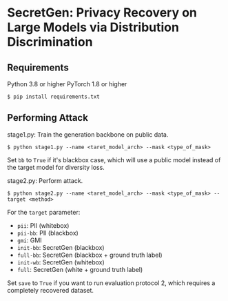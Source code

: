 # SecretGen: Privacy Recovery on Large Models via Distribution Discrimination


## Requirements
Python 3.8 or higher
PyTorch 1.8 or higher
```
$ pip install requirements.txt
```


## Performing Attack
stage1.py: Train the generation backbone on public data.
```
$ python stage1.py --name <taret_model_arch> --mask <type_of_mask>
```
Set `bb` to `True` if it's blackbox case, which will use a public model instead of the target model for diversity loss.

stage2.py: Perform attack.
```
$ python stage2.py --name <taret_model_arch> --mask <type_of_mask> --target <method>
```
For the `target` parameter:
- `pii`: PII (whitebox)
- `pii-bb`: PII (blackbox)
- `gmi`: GMI
- `init-bb`: SecretGen (blackbox)
- `full-bb`: SecretGen (blackbox + ground truth label)
- `init-wb`: SecretGen (whitebox)
- `full`: SecretGen (white + ground truth label)

Set `save` to `True` if you want to run evaluation protocol 2, which requires a completely recovered dataset.

